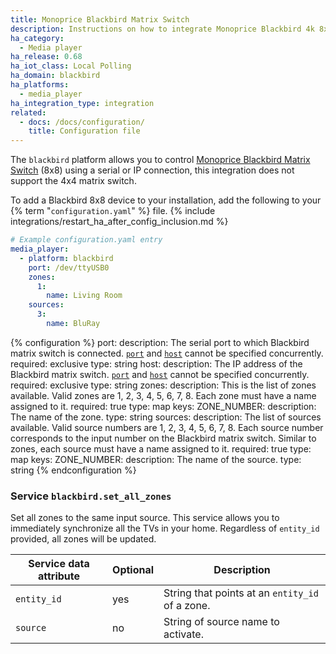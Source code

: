 ```yaml
---
title: Monoprice Blackbird Matrix Switch
description: Instructions on how to integrate Monoprice Blackbird 4k 8x8 HDBaseT Matrix Switch into Home Assistant.
ha_category:
  - Media player
ha_release: 0.68
ha_iot_class: Local Polling
ha_domain: blackbird
ha_platforms:
  - media_player
ha_integration_type: integration
related:
  - docs: /docs/configuration/
    title: Configuration file
---
```


The `blackbird` platform allows you to control [Monoprice Blackbird Matrix Switch](https://www.monoprice.com/product?p_id=21819) (8x8) using a serial or IP connection, this integration does not support the 4x4 matrix switch.

To add a Blackbird 8x8 device to your installation, add the following to your {% term "`configuration.yaml`" %} file.
{% include integrations/restart_ha_after_config_inclusion.md %}

```yaml
# Example configuration.yaml entry
media_player:
  - platform: blackbird
    port: /dev/ttyUSB0
    zones:
      1:
        name: Living Room
    sources:
      3:
        name: BluRay
```

{% configuration %}
port:
  description: The serial port to which Blackbird matrix switch is connected. [`port`](#port) and [`host`](#host) cannot be specified concurrently.
  required: exclusive
  type: string
host:
  description: The IP address of the Blackbird matrix switch. [`port`](#port) and [`host`](#host) cannot be specified concurrently.
  required: exclusive
  type: string
zones:
  description: This is the list of zones available. Valid zones are 1, 2, 3, 4, 5, 6, 7, 8. Each zone must have a name assigned to it.
  required: true
  type: map
  keys:
    ZONE_NUMBER:
      description: The name of the zone.
      type: string
sources:
  description: The list of sources available. Valid source numbers are 1, 2, 3, 4, 5, 6, 7, 8. Each source number corresponds to the input number on the Blackbird matrix switch. Similar to zones, each source must have a name assigned to it.
  required: true
  type: map
  keys:
    ZONE_NUMBER:
      description: The name of the source.
      type: string
{% endconfiguration %}

### Service `blackbird.set_all_zones`

Set all zones to the same input source. This service allows you to immediately synchronize all the TVs in your home. Regardless of `entity_id` provided, all zones will be updated.

| Service data attribute | Optional | Description                                     |
| ---------------------- | -------- | ----------------------------------------------- |
| `entity_id`            | yes      | String that points at an `entity_id` of a zone. |
| `source`               | no       | String of source name to activate.              |
